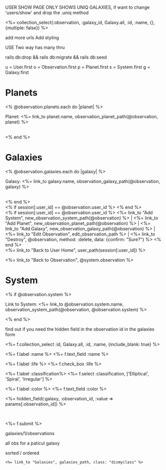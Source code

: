 USER SHOW PAGE ONLY SHOWS UNIQ GALAXIES, if want to change 'users/show' and drop the .uniq method

<%= collection_select(:observation, :galaxy_id, Galaxy.all, :id, :name, {}, {multiple: false}) %>

add more urls
Add styling 

USE Two way has many thru

rails db:drop && rails db:migrate && rails db:seed

u = User.first
o = Observation.first
p = Planet.first
s = System.first
g = Galaxy.first



<h1>Planets</h1>
<% @observation.planets.each do |planet| %>
<p>Planet: <%= link_to planet.name, observation_planet_path(@observation, planet) %></p>
<br>
<% end %>
<br>

<h1>Galaxies</h1>
<% @observation.galaxies.each do |galaxy| %>
<p>Galaxy: <%= link_to galaxy.name, observation_galaxy_path(@observation, galaxy) %></p>
<br>
<% end %>
<br>
<% if session[:user_id] == @observation.user_id %>
<% end %>
<br>
<% if session[:user_id] == @observation.user_id %>
<%= link_to "Add System", new_observation_system_path(@observation) %> |
<%= link_to "Add Planet", new_observation_planet_path(@observation) %> |
<%= link_to "Add Galaxy", new_observation_galaxy_path(@observation) %> |
<%= link_to "Edit Observation", edit_observation_path %> |
<%= link_to "Destroy", @observation, method: :delete, data: {confirm: "Sure?"} %>
<% end %>
<br>
<%= link_to "Back to User Home", user_path(session[:user_id]) %>


<%= link_to "Back to Observation", @system.observation %>


<h1>System</h1>
<% if @observation.system %>
<p>Link to System: <%= link_to @observation.system.name, observation_system_path(@observation, @observation.system) %></p>
<% end %>


find out if you need the hidden field in the observation id in the galaxies form 

<%= f.collection_select :id, Galaxy.all, :id, :name, {include_blank: true} %>




<%= f.label :name %>
<%= f.text_field :name %>

<%= f.label :life %>
<%= f.check_box :life %>

<%= f.label :classification%>
<%= f.select :classification, ['Elliptical', 'Spiral', 'Irregular'] %>

<%= f.label :color %>
<%= f.text_field :color %>

<datalist id="categories_autocomplete">
  <% Galaxy.all.each do |category| %>
    <option value="<%= category.name %>">
  <% end %>
</datalist>

<%= hidden_field(:galaxy, :observation_id, :value => params[:observation_id]) %>


<br>

<%= f.submit %>

galaxies/1/observations

all obs for a paticul galaxy

sorted / ordered



    <%= link_to "Galaxies", galaxies_path, class: "dismyclass" %>